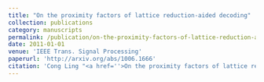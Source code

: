 ```yaml
---
title: "On the proximity factors of lattice reduction-aided decoding"
collection: publications
category: manuscripts
permalink: /publication/on-the-proximity-factors-of-lattice-reduction-aided-decoding
date: 2011-01-01
venue: 'IEEE Trans. Signal Processing'
paperurl: 'http://arxiv.org/abs/1006.1666'
citation: 'Cong Ling "<a href=''>On the proximity factors of lattice reduction-aided decoding</a>", IEEE Trans. Signal Processing, vol. 59, pp. 2795-2808, June 2011.'
---
```

